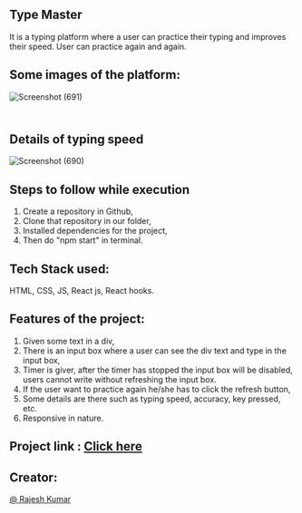 ## Type Master
It is a typing platform where a user can practice their typing and improves their speed. User can practice again and again.
## Some images of the platform: 
 
![Screenshot (691)](https://github.com/rajeshdeo/chabbi/assets/112768622/6c33fa2b-1d95-4615-88cb-100e5bf3185c)
<br>
## <br>Details of typing speed
![Screenshot (690)](https://github.com/rajeshdeo/chabbi/assets/112768622/3b80f66d-e6f9-45c9-bef7-766b04f15329)
## Steps to follow while execution
1) Create a repository in Github,
2) Clone that repository in our folder,
3) Installed dependencies for the project,
4) Then do "npm start" in terminal.

## Tech Stack used:
HTML, CSS, JS, React js, React hooks.

## Features of the project:

1) Given some text in a div,
2) There is an input box where a user can see the div text and type in the input box,
3) Timer is giver, after the timer has stopped the input box will be disabled, users cannot write without refreshing the input box.
4) If the user want to practice again he/she has to click the refresh button,
5) Some details are there such as typing speed, accuracy, key pressed, etc.
6) Responsive in nature.


## Project link : <a href="super-cajeta-193f93.netlify.app" target="_blank" alt="link of the project">Click here</a>

## Creator:
<a href="https://github.com/rajeshdeo" target="_blank" alt="link of the project"> @ Rajesh Kumar</a>
